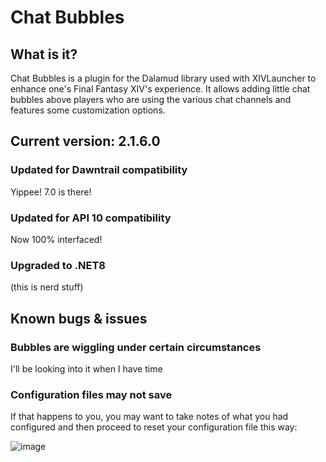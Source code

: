 # Chat Bubbles

## What is it?
Chat Bubbles is a plugin for the Dalamud library used with XIVLauncher to enhance one's Final Fantasy XIV's experience. 
It allows adding little chat bubbles above players who are using the various chat channels and features some customization options.

## Current version: 2.1.6.0
### Updated for Dawntrail compatibility
Yippee! 7.0 is there!
### Updated for API 10 compatibility
Now 100% interfaced!
### Upgraded to .NET8
(this is nerd stuff)

## Known bugs & issues
### Bubbles are wiggling under certain circumstances
I'll be looking into it when I have time
### Configuration files may not save 
If that happens to you, you may want to take notes of what you had configured and then proceed to reset your configuration file this way: 

![image](https://github.com/Haplo064/ChatBubbles/assets/4359469/30e5a399-f22f-47f5-bfeb-fc420377e83b)
